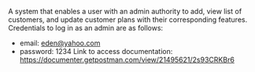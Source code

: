A system that enables a user with an admin authority to add, view list of customers, and update customer plans with their corresponding features.
Credentials to log in as an admin are as follows:
- email: eden@yahoo.com
- password: 1234
Link to access documentation: https://documenter.getpostman.com/view/21495621/2s93CRKBr6

